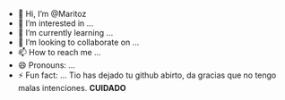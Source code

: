 - 👋 Hi, I’m @Maritoz
- 👀 I’m interested in ...
- 🌱 I’m currently learning ...
- 💞️ I’m looking to collaborate on ...
- 📫 How to reach me ...
- 😄 Pronouns: ...
- ⚡ Fun fact: ...
Tio has dejado tu github abirto, da gracias que no tengo malas intenciones. **CUIDADO**
<!---
Maritoz/Maritoz is a ✨ special ✨ repository because its `README.md` (this file) appears on your GitHub profile.
You can click the Preview link to take a look at your changes.
--->
